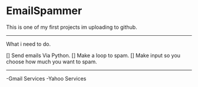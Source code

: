 # EmailSpammer

This is one of my first projects im uploading to github.

---------------------------------------------------------
What i need to do.

[] Send emails Via Python.
[] Make a loop to spam.
[] Make input so you choose how much you want to spam.


--------------------------------------------------------

-Gmail Services
-Yahoo Services
